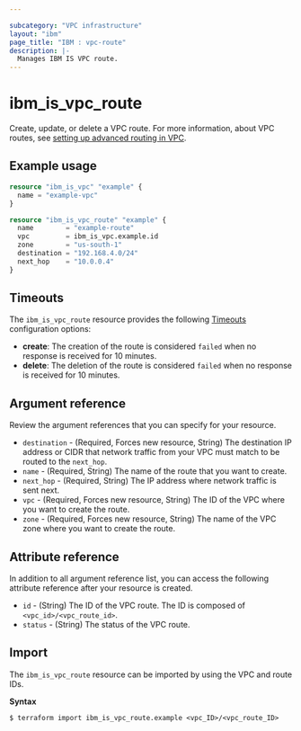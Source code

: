 ```yaml
---

subcategory: "VPC infrastructure"
layout: "ibm"
page_title: "IBM : vpc-route"
description: |-
  Manages IBM IS VPC route.
---
```


# ibm_is_vpc_route
Create, update, or delete a VPC route. For more information, about VPC routes, see [setting up advanced routing in VPC](https://cloud.ibm.com/docs/vpc?topic=vpc-about-custom-routes).

## Example usage

```terraform
resource "ibm_is_vpc" "example" {
  name = "example-vpc"
}

resource "ibm_is_vpc_route" "example" {
  name        = "example-route"
  vpc         = ibm_is_vpc.example.id
  zone        = "us-south-1"
  destination = "192.168.4.0/24"
  next_hop    = "10.0.0.4"
}

```

## Timeouts
The `ibm_is_vpc_route` resource provides the following [Timeouts](https://www.terraform.io/docs/language/resources/syntax.html) configuration options:

- **create**: The creation of the route is considered `failed` when no response is received for 10 minutes. 
- **delete**: The deletion of the route is considered `failed` when no response is received for 10 minutes. 


## Argument reference
Review the argument references that you can specify for your resource. 

- `destination` - (Required, Forces new resource, String) The destination IP address or CIDR that network traffic from your VPC must match to be routed to the `next_hop`.
- `name` - (Required, String) The name of the route that you want to create.
- `next_hop` - (Required, String) The IP address where network traffic is sent next.
- `vpc` - (Required, Forces new resource, String) The ID of the VPC where you want to create the route. 
- `zone` - (Required, Forces new resource, String) The name of the VPC zone where you want to create the route.

## Attribute reference
In addition to all argument reference list, you can access the following attribute reference after your resource is created.

- `id` - (String) The ID of the VPC route. The ID is composed of `<vpc_id>/<vpc_route_id>`.
- `status` - (String) The status of the VPC route.

## Import
The `ibm_is_vpc_route` resource can be imported by using the VPC and route IDs. 

**Syntax**

```
$ terraform import ibm_is_vpc_route.example <vpc_ID>/<vpc_route_ID>
```
